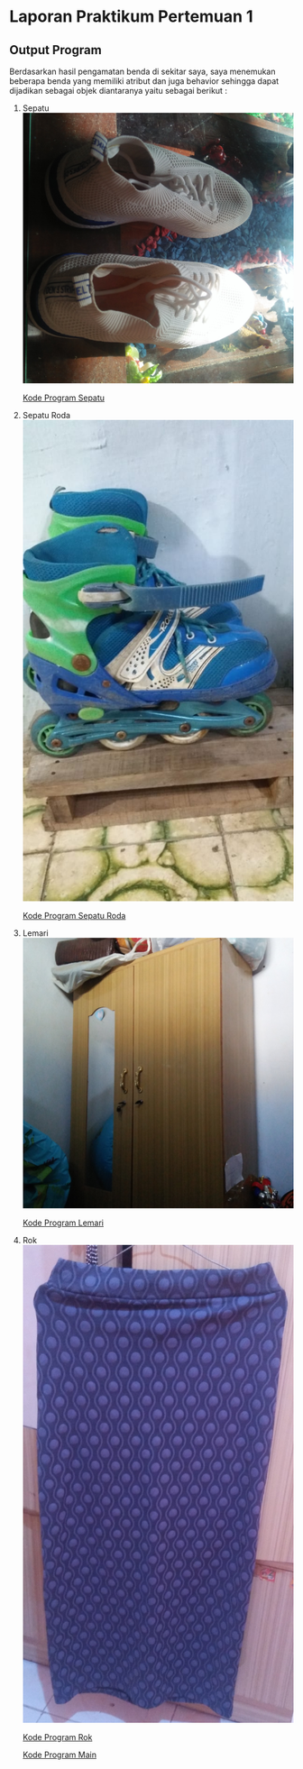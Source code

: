 # Laporan Praktikum Pertemuan 1
## Output Program
Berdasarkan hasil pengamatan benda di sekitar saya, saya menemukan beberapa benda yang memiliki atribut dan juga behavior sehingga dapat dijadikan sebagai objek diantaranya yaitu sebagai berikut :

1. Sepatu
    ![Sepatu](img/sepatu.jpg)

    [Kode Program Sepatu](../../src/TugasPraktikum/src/Praktikum/sepatu.java)

2. Sepatu Roda
    ![Sepatu Roda](img/sepaturoda.jpeg)

    [Kode Program Sepatu Roda](../../src/TugasPraktikum/src/Praktikum/SepatuRoda.java)

3. Lemari
    ![Lemari](img/lemari.jpg)

    [Kode Program Lemari](../../src/TugasPraktikum/src/Praktikum/lemari.java)

4. Rok
    ![Rok](img/rok.jpg)

    [Kode Program Rok](../../src/TugasPraktikum/src/Praktikum/rok.java)

    [Kode Program Main](../../src/TugasPraktikum/src/Praktikum/Demo.java)
